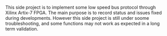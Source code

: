 This side project is to implement some low speed bus protocol through Xilinx Artix-7 FPGA.
The main purpose is to record status and issues fixed during developments. However this side project is still under soome troubleshooting, and some functions may not work as expected in a long term validation.
